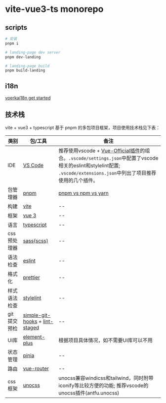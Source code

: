 # vite-vue3-ts monorepo

## scripts

```bash
# 安装
pnpm i

# landing-page dev server
pnpm dev-landing

# landing-page build
pnpm build-landing
```

## i18n

[voerkai18n get started](https://zhangfisher.github.io/voerka-i18n/zh/guide/intro/get-started.html)

## 技术栈

vite + vue3 + typescript 基于 pnpm 的多包项目框架，项目使用技术栈见下表：

<!-- prettier-ignore-start -->

| 类别 | 包/工具 | 备注 |
| --- | ------ | ---- |
|IDE|[VS Code](https://code.visualstudio.com/)| 推荐使用vscode + [Vue-Official插件](https://marketplace.visualstudio.com/items?itemName=Vue.volar)的组合。`.vscode/settings.json`中配置了vscode相关的eslint和stylelint配置; `.vscode/extensions.json`中列出了项目推荐使用的几个插件。 |
|包管理器|[pnpm](https://pnpm.io/zh/)| [pnpm vs npm vs yarn](https://zhuanlan.zhihu.com/p/542738352) |
|构建|[vite](https://cn.vitejs.dev/)| -- |
|框架|[vue 3](https://cn.vuejs.org/)| -- |
|语言|[typescript](https://www.typescriptlang.org/zh/)| -- |
|css预处理器|[sass(scss)](https://sass-lang.com/)| -- |
|语法检查|[eslint](https://eslint.org/)| -- |
|格式化|[prettier](https://prettier.io/)| -- |
|样式语法检查|[stylelint](https://stylelint.io/)| -- |
|git提交预检|[simple-git-hooks](https://github.com/toplenboren/simple-git-hooks) + [lint-staged](https://github.com/okonet/lint-staged)| -- |
|UI库|[element-plus](https://element-plus.gitee.io/zh-CN/)| 根据项目具体情况，如不需要UI库可以不用 |
|状态管理|[pinia](https://pinia.vuejs.org/zh/)| -- |
|路由|[vue-router](https://router.vuejs.org/zh/index.html)| -- |
|css框架|[unocss](https://github.com/unocss/unocss)| unocss兼容windicss和tailwind，同时附带iconify等比较方便的功能; 推荐vscode的unocss插件(antfu.unocss) |

<!-- prettier-ignore-end -->

